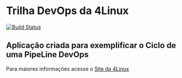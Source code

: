 # Trilha DevOps da 4Linux

<!-- Altere a Flag abaixo com sua URL do Travis -->
[![Build Status](https://travis-ci.org/BGironda/DevOpsLab-HelloWorld.svg?branch=master)](https://travis-ci.org/BGironda/DevOpsLab-HelloWorld)

## Aplicação criada para exemplificar o Ciclo de uma PipeLine DevOps


Para maiores informações acesse o [Site da 4Linux](https://www.4linux.com.br/cursos/devops)
